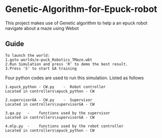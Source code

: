# Genetic-Algorithm-for-Epuck-robot
This project makes use of Genetic algorithm to help a an epuck robot navigate about a maze using Webot

## Guide
```
To launch the world:
1.goto worlds/e-puck_Robotics_TMaze.wbt
2.Run Simulation and press 'R' to demo the best result.
3.Press 'S' to start GA training
```
Four python codes are used to run this simulation.
Listed as follows
```
1.epuck_python - CW.py    -  Robot controller
Located in controllers\epuck_python - CW

2.supervisorGA - CW.py    -  Supervisor
Located in controllers\supervisorGA - CW

3.ga.py   -    functions used by the supervisor
Located in controllers\supervisorGA - CW

4.mlp.py  -    functions used by the robot controller
Located in controllers\epuck_python - CW
```
